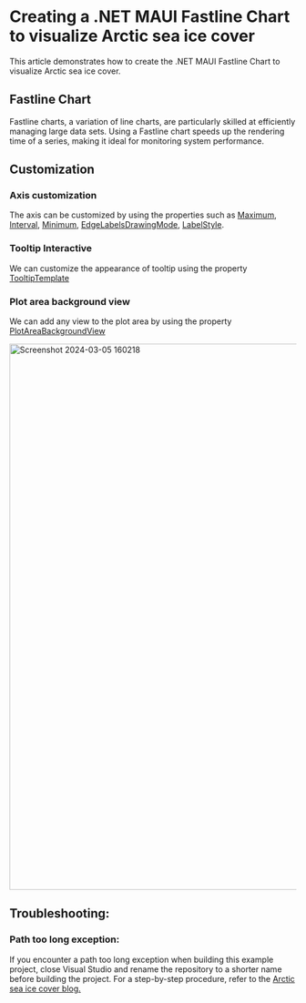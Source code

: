 # Creating a .NET MAUI Fastline Chart to visualize Arctic sea ice cover
  This article demonstrates how to create the .NET MAUI Fastline Chart to visualize Arctic sea ice cover.

## Fastline Chart
  Fastline charts, a variation of line charts, are particularly skilled at efficiently managing large data sets. Using a Fastline chart speeds up the rendering time of a series, making it ideal for monitoring system performance.

## Customization

### Axis customization
  The axis can be customized by using the properties such as [Maximum](https://help.syncfusion.com/cr/maui/Syncfusion.Maui.Charts.NumericalAxis.html#Syncfusion_Maui_Charts_NumericalAxis_Maximum), [Interval](https://help.syncfusion.com/cr/maui/Syncfusion.Maui.Charts.NumericalAxis.html#Syncfusion_Maui_Charts_NumericalAxis_Interval), [Minimum](https://help.syncfusion.com/cr/maui/Syncfusion.Maui.Charts.NumericalAxis.html#Syncfusion_Maui_Charts_NumericalAxis_Minimum), [EdgeLabelsDrawingMode](https://help.syncfusion.com/cr/maui/Syncfusion.Maui.Charts.ChartAxis.html#Syncfusion_Maui_Charts_ChartAxis_EdgeLabelsDrawingMode), [LabelStyle](https://help.syncfusion.com/cr/maui/Syncfusion.Maui.Charts.ChartAxis.html#Syncfusion_Maui_Charts_ChartAxis_LabelStyle).

### Tooltip Interactive
  We can customize the appearance of tooltip using the property [TooltipTemplate](https://help.syncfusion.com/cr/maui/Syncfusion.Maui.Charts.ChartSeries.html#Syncfusion_Maui_Charts_ChartSeries_TooltipTemplate) 
  
### Plot area background view
  We can add any view to the plot area by using the property [PlotAreaBackgroundView](https://help.syncfusion.com/maui/cartesian-charts/appearance)

<img width="960" alt="Screenshot 2024-03-05 160218" src="https://github.com/SyncfusionExamples/Creating-a-.NET-MAUI-Fastline-Chart-to-visualize-Arctic-sea-ice-cover/assets/129383872/d42479aa-524f-4f7d-89a0-aeaad30f3989">

## Troubleshooting:
### Path too long exception:
  If you encounter a path too long exception when building this example project, close Visual Studio and rename the repository to a shorter name before building the project. For a step-by-step procedure, refer to the [Arctic sea ice cover blog.]()
